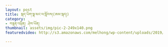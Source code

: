 ```yaml
---
layout: post
title: སྐད་ཡིག་སྣ་མང་ལ་སློབས།(ཨམ་སྐད།)
category:
- བརྙན་འཕྲིན། ཤེས་ཡོན།
thumbnail: assets/img/pic-2-249x140.png
featuredvideo: http://s3.amazonaws.com/melhong/wp-content/uploads/2019/05/05002041/Language-Amdo.mp4

---
```

